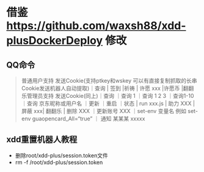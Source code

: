 # 借鉴 https://github.com/waxsh88/xdd-plusDockerDeploy 修改

## QQ命令
> 普通用户支持 发送Cookie(支持ptkey和wskey 可以有直接复制抓取的长串Cookie发送机器人自动提取)｜查询 | 签到 |祈祷 | 许愿 xxx |许愿币 |翻翻乐管理员支持 发送Cookie(同上)｜查询 ｜查询 1 ｜查询 1 2 3 ｜查询1-10 ｜查询 京东昵称或用户名 ｜更新 ｜重启 ｜状态 | run xxx.js | 助力 XXX | 屏蔽 xxx| 翻翻乐 | 删除 XXX ｜更新账号 XXX ｜set-env 变量名 例如 set-env guaopencard_All=“true” ｜ 通知 某某某 xxxxx

## xdd重置机器人教程

- 删除root/xdd-plus/session.token文件
- rm -f /root/xdd-plus/session.token
